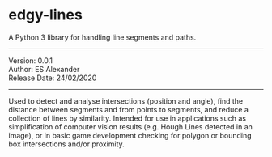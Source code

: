 # edgy-lines
A Python 3 library for handling line segments and paths.

_________________________________
 Version: 0.0.1                 
 Author: ES Alexander         
 Release Date: 24/02/2020
_________________________________

Used to detect and analyse intersections (position and angle), find the distance between segments and from points to segments, and reduce a collection of lines by similarity. Intended for use in applications such as simplification of computer vision results (e.g. Hough Lines detected in an image), or in basic game development checking for polygon or bounding box intersections and/or proximity.

